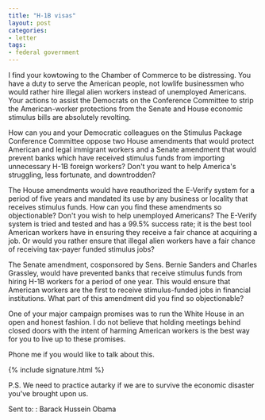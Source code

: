 ```yaml
---
title: "H-1B visas"
layout: post
categories:
- letter
tags:
- federal government
---
```


I find your kowtowing to the Chamber of Commerce to be distressing. You have a duty to serve the American people, not lowlife businessmen who would rather hire illegal alien workers instead of unemployed Americans. Your actions to assist the Democrats on the Conference Committee to strip the American-worker protections from the Senate and House economic stimulus bills are absolutely revolting.

How can you and your Democratic colleagues on the Stimulus Package Conference Committee oppose two House amendments that would protect American and legal immigrant workers and a Senate amendment that would prevent banks which have received stimulus funds from importing unnecessary H-1B foreign workers? Don't you want to help America's struggling, less fortunate, and downtrodden?

The House amendments would have reauthorized the E-Verify system for a period of five years and mandated its use by any business or locality that receives stimulus funds. How can you find these amendments so objectionable? Don't you wish to help unemployed Americans? The E-Verify system is tried and tested and has a 99.5% success rate; it is the best tool American workers have in ensuring they receive a fair chance at acquiring a job. Or would you rather ensure that illegal alien workers have a fair chance of receiving tax-payer funded stimulus jobs?

The Senate amendment, cosponsored by Sens. Bernie Sanders and Charles Grassley, would have prevented banks that receive stimulus funds from hiring H-1B workers for a period of one year. This would ensure that American workers are the first to receive stimulus-funded jobs in financial institutions. What part of this amendment did you find so objectionable?

One of your major campaign promises was to run the White House in an open and honest fashion. I do not believe that holding meetings behind closed doors with the intent of harming American workers is the best way for you to live up to these promises.

Phone me if you would like to talk about this.

{% include signature.html %}

P.S. We need to practice autarky if we are to survive the economic disaster you've brought upon us.

Sent to:
: Barack Hussein Obama
